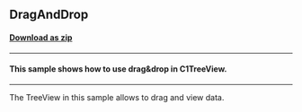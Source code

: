 ## DragAndDrop
#### [Download as zip](https://grapecity.github.io/DownGit/#/home?url=https://github.com/GrapeCity/ComponentOne-WinForms-Samples/tree/master/NetFramework\TreeView\VB\DragAndDrop\DragAndDrop)
____
#### This sample shows how to use drag&drop in C1TreeView.
____
The TreeView in this sample allows to drag and view data.
